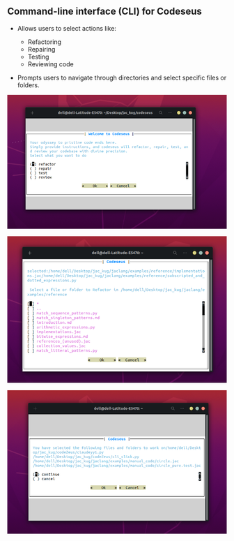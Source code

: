 ## Command-line interface (CLI) for Codeseus

- Allows users to select actions like:
  - Refactoring
  - Repairing
  - Testing
  - Reviewing code

- Prompts users to navigate through directories and select specific files or folders.

![CLI Interface Start](../../public/cli-interface-start.png)

![CLI Interface](../../public/cli-file-selection.png)

![CLI Interface After_Select](../../public/cli-file-after_select.png)

